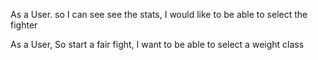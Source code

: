As a User. 
so I can see see the stats, 
I would like to be able to select the fighter

As a User,
So start a fair fight, 
I want to be able to select a weight class
